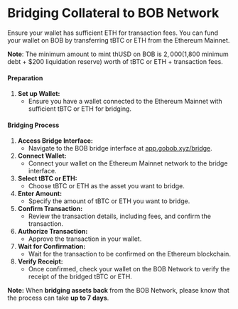 # Bridging Collateral to BOB Network

Ensure your wallet has sufficient ETH for transaction fees. You can fund your wallet on BOB by transferring tBTC or ETH from the Ethereum Mainnet.

**Note**: The minimum amount to mint thUSD on BOB is $2,000 ($1,800 minimum debt + $200 liquidation reserve) worth of tBTC or ETH + transaction fees.

#### **Preparation**

1. **Set up Wallet:**
   * Ensure you have a wallet connected to the Ethereum Mainnet with sufficient tBTC or ETH for bridging.

#### **Bridging Process**

1. **Access Bridge Interface:**
   * Navigate to the BOB bridge interface at [app.gobob.xyz/bridge](https://app.gobob.xyz/bridge).
2. **Connect Wallet:**
   * Connect your wallet on the Ethereum Mainnet network to the bridge interface.
3. **Select tBTC or ETH:**
   * Choose tBTC or ETH as the asset you want to bridge.
4. **Enter Amount:**
   * Specify the amount of tBTC or ETH you want to bridge.
5. **Confirm Transaction:**
   * Review the transaction details, including fees, and confirm the transaction.
6. **Authorize Transaction:**
   * Approve the transaction in your wallet.
7. **Wait for Confirmation:**
   * Wait for the transaction to be confirmed on the Ethereum blockchain.
8. **Verify Receipt:**
   * Once confirmed, check your wallet on the BOB Network to verify the receipt of the bridged tBTC or ETH.

**Note:** When **bridging assets back** from the BOB Network, please know that the process can take **up to 7 days**.
